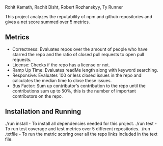 Rohit Kamath, Rachit Bisht, Robert Rozhanskyy, Ty Runner

This project analyzes the reputability of npm and github repositories and gives a net score summed over 5 metrics.

## Metrics
  - Correctness: Evaluates repos over the amount of people who have starred the repo and the ratio of closed pull requests to open pull requests.
  - License: Checks if the repo has a license or not.
  - Ramp Up Time: Evaluates readMe length along with keyword searching.
  - Responsive: Evaluates 100 or less closed issues in the repo and calculates the median time to close these issues.
  - Bus Factor: Sum up contributor's contribution to the repo until the contributions sum up to 50%, this is the number of important contributors on the repo.

## Installation and Running
./run install  - To install all dependencies needed for this project.
./run test     - To run test coverage and test metrics over 5 different repositories.
./run .txtfile - To run the metric scoring over all the repo links included in the text file.
